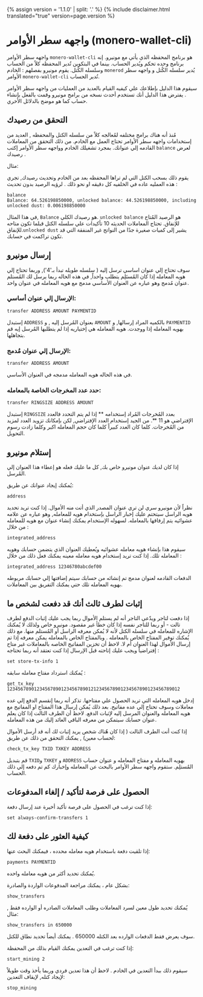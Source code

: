 ﻿{% assign version = '1.1.0' | split: '.' %}
{% include disclaimer.html translated="true" version=page.version %}
# واجهه سطر الأوامر (monero-wallet-cli)

واجهه سطر الأوامر `monero-wallet-cli` هو برنامج المحفظه الذي يأتي مع مونيرو. إنه برنامج وحده تحكم ويُدير الحساب. بينما في البتكوين تُدير المحفظه كلاً من الحساب وسلسله الكُتل. يقوم مونيرو بفصلهم : الخادم `monerod` يُدير سلسله الكُتل و واجهه سطر الأوامر `monero-wallet-cli` تُدير الحساب.

سيقوم هذا الدليل بإطلاعك علي كيفيه القيام بالعديد من العمليات من واجهه سطر الأوامر . يفترض هذا الدليل أنك تستخدم أحدث نسخه من برامج مونيرو وقمت بالفعل بإنشاء حساب كما هو موضح بالدلائل الأخري.


## التحقق من رصيدك

مُنذ أنه هناك برامج مختلفه لمُعالجه كلاً من سلسله الكتل والمحفظه , العديد من إستخدامات واجهه سطر الأوامر تحتاج العمل مع الخادم. من ذلك التحقق من المعاملات القادمه إلي عنوانك. بمجرد تشغيلك الخادم وواجهه سطر الأوامر إكتب `balance` لعرض رصيدك .

مثال:

يقوم ذلك بسحب الكتل التي لم تراها المحفظه بعد من الخادم وتحديث رصيدك, تجري هذه العمليه عاده في الخلفيه كل دقيقه او نحو ذلك . لرؤيه الرصيد بدون تحديث :

    balance
    Balance: 64.526198850000, unlocked balance: 44.526198850000, including unlocked dust: 0.006198850000

في هذا المثال, `Balance`  هو رصيدك الكلي. `unlocked balance` هو الرصيد المُتاح للإنفاق. تحتاج المعاملات الحديثه 10 تأكيدات علي سلسله الكتل قبلما تكون متاحه للإنفاق.`unlocked dust` يشير إلى كميات صغيرة جدًا من النواتج غير المنفقة التي قد تكون تراكمت في حسابك.

## إرسال مونيرو

سوف تحتاج إلي عنوان اساسي ترسل إليه ( سلسله طويله تبدأ بـ'4'), وربما تحتاج إلي هويه المعامله إذا كان المُستَلِم يتطلب واحداً, في هذه الحاله ربما يرسل لك المُستلم عنوان مُدمج وهو عباره عن العنوان الأساسي مدمج مع هويه المعامله في عنوان واحد.

### الإرسال إلي عنوان أساسي:

    transfer ADDRESS AMOUNT PAYMENTID

إستبدل  `ADDRESS` بعنوان المُرسل إليه , و `AMOUNT`  بالكميه المراد إرسالها, و `PAYMENTID` بهويه المعامله إذا ووجدت. هويه المعامله هي إختياريه إذا لم يتطلبها المُرسل إيه قم بتجاهلها.

### الإرسال إلي عنوان مُدمج:

    transfer ADDRESS AMOUNT

في هذه الحاله هويه المعامله مدمجه في العنوان الأساسي.

### حدد عدد المخرجات الخاصة بالمعامله:

    transfer RINGSIZE ADDRESS AMOUNT

إستبدل `RINGSIZE` بعدد المُخرجات المُراد إستخدامه ** إذا لم يتم التحدد فالعدد الإفتراضي هو 11 **. من الجيد إستخدام العدد الإفتراضي, لكن بإمكانك تزويد العدد لمزيد من المُخرجات. كلما كان العدد كبيراً كلما كان حجم المعامله اكبر وكلما زادت رسوم التحويل.


## إستلام مونيرو

إذا كان لديك عنوان مونيرو خاص بك, كل ما عليك فعله هو إعطاء هذا العنوان إلي المُرسل.

يُمكنك إيجاد عنوانك عن طريق:

    address

نظراً لأن مونيرو سري لن تري عنوان المصدر الذي أتت منه الأموال. إذا كنت تريد تحديد هويه الراسل سيتحتم عليك إخبار الراسل بإستخدام هويه للمعامله, وهو عباره عن علامه عشوائيه يتم إرفاقها بالمعامله. لسهوله الإستخدام يمكنك إنشاء عنوان مع هويه للمعامله من خلال :

    integrated_address

سيقوم هذا بإنشاء هويه معامله عشوائيه ويُعطيك العنوان الذي يتضمن حسابك وهويه المعامله تلك. إذا كنت تريد إستخدام هويه معامله معينه يمكنك فعل ذلك من خلال :

    integrated_address 12346780abcdef00

الدفعات القادمه لعنوان مدمج تم إنشائه من حسابك سيتم إضافتها إلي حسابك مربوطه بهويه المعامله تلك حتي يمكنك التفريق بين المعاملات.


## إثبات لطرف ثالث أنك قد دفعت لشخص ما

إذا دفعت لتاجر ويدّعي التاجر أنه لم يستلم الأموال ربما يجب عليك إثبات الدفع لطرف تالت - أو ربما للتاجر نفسه إذا كان خطأ غير مقصود. مونيرو خاص ولذلك لا يُمكنك الإشاره للمعامله في سلسله الكتل لأنه لا يُمكن معرفه الراسل أو المُستلم منها. مع ذلك يُمكنك توفير المفتاح الخاص بالمعامله . وبالمفتاح الخاص بالمعامله يمكن معرفه إذا تم إرسال الأموال لهذا العنوان أم لا. لاحظ أن تخزين المفاتيح الخاصه بالمعاملات غير متاح إفتراضياً ويجب عليك إتاحته قبل الإرسال إذا كنت تعتقد أنه ربما تحتاجه :

    set store-tx-info 1

يُمكنك استرداد مفتاح معامله سابقه :

    get_tx_key 1234567890123456789012345678901212345678901234567890123456789012

إدخل هويه المعامله التي تريد الحصول علي مفتاحها. تذكر أنه ربما إنقسم الدفع إلي عده معاملات وسوف تحتاج إلي عده مفاتيح. بعد ذلك يُمكن إرسال هذا المفتاح او المفاتيح مع هويه المعامله والعنوان المرسل إليه لإثبات الدفع. لاحظ أن الطرف التالت إذا كان يعلم عنوان حسابك سيتمكن من معرفه الباقي العائد إليك من هذه المعامله.

إذا كنت أنت الطرف التالت ( إذا كان هُناك شخص يريد إثبات لك أنه قد أرسل الأموال لحساب معين) , يمكنك التحقق من ذلك عن طريق:

    check_tx_key TXID TXKEY ADDRESS

قم بتبديل `TXID`و `TXKEY` و `ADDRESS` بهويه المعامله و مفتاح المعامله و عنوان حساب المُستلِم. ستقوم واجهه سطر الأوامر بالبحث عن المعامله وإخبارك كم تم دفعه إلي ذلك الحساب.


## الحصول على فرصة لتأكيد / إلغاء المدفوعات

إذا كنت ترغب في الحصول على فرصة تأكيد أخيرة عند إرسال دفعة:

    set always-confirm-transfers 1


## كيفية العثور على دفعة لك

إذا تلقيت دفعة باستخدام هويه معامله محدده ، فيمكنك البحث عنها:

    payments PAYMENTID

يُمكنك تحديد أكثر من هويه معامله واحده.

بشكل عام ، يمكنك مراجعة المدفوعات الواردة والصادرة:

    show_transfers

يُمكنك تحديد طول معين لسرد المعاملات وطلب المعاملات الصادره أو الوارده فقط , مثال:

    show_transfers in 650000

سوف يعرض فقط الدفعات الوارده بعد الكتله 650000 . يمكنك أيضاً تحديد نطاق للكتل.

إذا كنت ترغب في التعدين يمكنك القيام بذلك من المحفظة:

    start_mining 2

سيقوم ذلك ببدأ التعدين في الخادم . لاحظ أن هذا تعدين فردي وربما يأخذ وقت طويلاً لإيجاد كتله, لإيقاف التعدين:

    stop_mining

